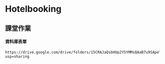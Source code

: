# Hotelbooking

## 課堂作業

#### 資料庫表單
```
https://drive.google.com/drive/folders/15CRAJaQsbHUp2Y5YMMsQAaB7u9SApeTV?usp=sharing
```
